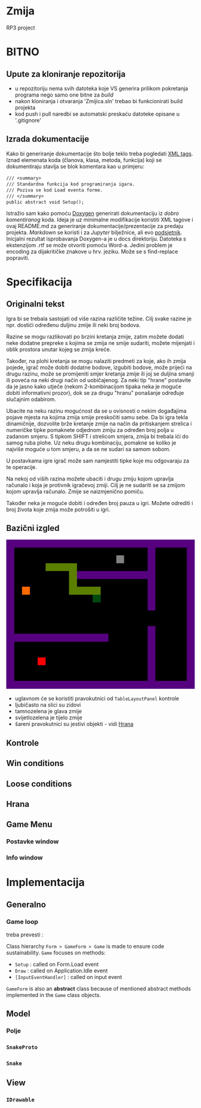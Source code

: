 # Zmija 
RP3 project
# BITNO
## Upute za kloniranje repozitorija
* u repozitoriju nema svih datoteka koje VS generira prilikom pokretanja programa nego samo one bitne za *build*
* nakon kloniranja i otvaranja 'Zmijica.sln' trebao bi funkcionirati build projekta
* kod push i pull naredbi se automatski preskaću datoteke opisane u '.gitignore'

## Izrada dokumentacije
Kako bi generiranje dokumentacije što bolje teklo treba pogledati [XML tags](https://learn.microsoft.com/en-us/dotnet/csharp/language-reference/xmldoc/recommended-tags#general-tags).
Iznad elemenata koda (članova, klasa, metoda, funkcija) koji se dokumentiraju stavlja se blok komentara kao u primjeru:
```
/// <summary>
/// Standardna funkcija kod programiranja igara.
/// Poziva se kod Load eventa forme. 
/// </summary>
public abstract void Setup();
```
Istražio sam kako pomoću [Doxygen](https://www.doxygen.nl/index.html) generirati dokumentaciju iz *dobro komentiranog* koda.
Ideja je uz minimalne modifikacije koristiti XML tagove i ovaj README.md za generiranje dokumentacije/prezentacije za predaju projekta. 
*Markdown* se koristi i za *Jupyter* bilježnice, ali evo [podsjetnik](https://docs.github.com/en/get-started/writing-on-github/getting-started-with-writing-and-formatting-on-github/basic-writing-and-formatting-syntax). Inicjalni rezultat isprobavanja Doxygen-a je u docs direktoriju. Datoteka s ekstenzijom .rtf se može otvoriti pomoću Word-a. Jedini problem je encoding za dijakritičke znakove u hrv. jeziku. Može se s find-replace popraviti.

# Specifikacija

## Originalni tekst
Igra bi se trebala sastojati od više razina različite težine. Cilj svake razine je npr. dostići određenu duljinu zmije ili neki broj bodova. 

Razine se mogu razlikovati po brzini kretanja zmije, zatim možete dodati neke dodatne prepreke s kojima se zmija ne smije sudariti, možete mijenjati i oblik prostora unutar kojeg se zmija kreće. 

Također, na plohi kretanja se mogu nalaziti predmeti za koje, ako ih zmija pojede, igrač može dobiti dodatne bodove, izgubiti bodove, može prijeći na drugu razinu, može se promijeniti
smjer kretanja zmije ili joj se duljina smanji ili poveća na neki drugi način od uobičajenog. Za neki tip "hrane" postavite da je jasno kako utječe (nekom 2-kombinacijom tipaka neka je moguće dobiti informativni prozor), dok se za drugu "hranu" ponašanje određuje slučajnim odabirom. 

Ubacite na neku razinu mogućnost da se u ovisnosti o nekim događajima pojave mjesta na kojima zmija smije preskočiti samu sebe. Da bi igra tekla dinamičnije, dozvolite brže kretanje zmije na način da pritiskanjem strelica i numeričke tipke pomaknete odjednom zmiju za određen broj polja u zadanom smjeru. S tipkom SHIFT i strelicom smjera, zmija bi trebala ići do samog ruba plohe. Uz neku drugu kombinaciju, pomakne se koliko je najviše moguće u tom smjeru, a da se ne sudari sa samom sobom. 

U postavkama igre igrač može sam namjestiti tipke koje mu odgovaraju za te operacije. 

Na nekoj od viših razina možete ubaciti i drugu zmiju kojom upravlja računalo i koja je protivnik igračevoj zmiji. Cilj je ne sudariti se sa zmijom kojom upravlja računalo. Zmije se naizmjenično pomiču. 

Također neka je moguće dobiti i određen broj pauza u igri. Možete odrediti i broj života koje zmija može potrošiti u igri.

## Bazični izgled
![basic_look](assets/Snake_basic_look.jpg)
* uglavnom će se koristiti pravokutnici od `TableLayoutPanel` kontrole
* ljubičasto na slici su zidovi
* tamnozelena je glava zmije
* svijetlozelena je tijelo zmije
* šareni pravokutnici su jestivi objekti - vidi [Hrana](#hrana)
## Kontrole
## Win conditions
## Loose conditions
## Hrana
## Game Menu
### Postavke window
### Info window

# Implementacija
## Generalno
### Game loop
treba prevesti : 

Class hierarchy `Form > GameForm > Game` is made to ensure code sustainability. `Game` focuses on methods:
* `Setup` : called on Form.Load event
* `Draw` : called on Application.Idle event
* `[InputEventHandler]` : called on input event

`GameForm` is also an **abstract** class because of mentioned abstract methods implemented in the `Game` class objects.
## Model
### Polje
### `SnakeProto`
### `Snake`
## View
### `IDrawable`
